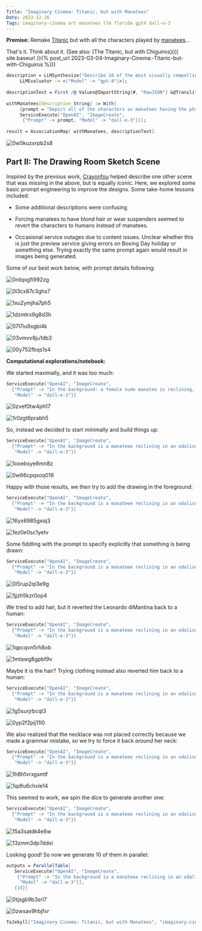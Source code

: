 ```yaml
---
Title: "Imaginary Cinema: Titanic, but with Manatees"
Date: 2023-12-26
Tags: imaginary-cinema art manatees llm florida gpt4 dall-e-3
---
```


**Premise:**  Remake [Titanic](https://en.wikipedia.org/wiki/Titanic_(1997_film)) but with all the characters played by [manatees](https://en.wikipedia.org/wiki/Manatee)...

That's it. Think about it. (See also: [The Titanic, but with Chiguiros]({{ site.baseurl }}{% post_url 2023-03-04-Imaginary-Cinema:-Titanic-but-with-Chiguiros %}))

```mathematica
description = LLMSynthesize["Describe 10 of the most visually compelling scenes in the movie \"Titanic\" with Leonardo DiCaprio.  Describe the visual aspects of the background and the characters look like, without their names, using descriptive language. Make each description a separate string in a JSON list", 
     LLMEvaluator -> <|"Model" -> "gpt-4"|>]; 
 
descriptionText = First /@ Values@ImportString[#, "RawJSON"] &@Transliterate[description]; 
 
withManatees[description_String] := With[
     {prompt = "Depict all of the characters as manatees having the physical descriptions in the text.  Create these in a photorealistic cinematic style, as if in a movie. The scene is: " <> description}, 
     ServiceExecute["OpenAI", "ImageCreate", 
      {"Prompt" -> prompt, "Model" -> "dall-e-3"}]]; 
 
result = AssociationMap[ withManatees, descriptionText]
```

![0w5kuzxrpb2s8](/blog/images/2023/12/26/0w5kuzxrpb2s8.png)

## Part II:  The Drawing Room Sketch Scene

Inspired by the previous work, [Crayonfou](http://crayonfou.com) helped describe one other scene that was missing in the above, but is equally iconic. Here, we explored some basic prompt engineering to improve the designs.  Some take-home lessons included:

- Some additional descriptions were confusing

- Forcing manatees to have blond hair or wear suspenders seemed to revert the characters to humans instead of manatees.

- Occasional service outages due to content issues.  Unclear whether this is just the preview service giving errors on Boxing Day holiday or something else. Trying exactly the same prompt again would result in images being generated.

Some of our best work below, with prompt details following:

![0rdqxgfi992zg](/blog/images/2023/12/26/0rdqxgfi992zg.png)

![0l3cx87c3ghs7](/blog/images/2023/12/26/0l3cx87c3ghs7.png)

![1xu2ymjha7ph5](/blog/images/2023/12/26/1xu2ymjha7ph5.png)

![1dzmtrx9g8d3h](/blog/images/2023/12/26/1dzmtrx9g8d3h.png)

![07l7iu9xgbi4k](/blog/images/2023/12/26/07l7iu9xgbi4k.png)

![03vmvv8ju1db3](/blog/images/2023/12/26/03vmvv8ju1db3.png)

![00y752fbqs1s4](/blog/images/2023/12/26/00y752fbqs1s4.png)

**Computational explorations/notebook:**

We started maximally, and it was too much:

```mathematica
ServiceExecute["OpenAI", "ImageCreate", 
  {"Prompt" -> "In the background: a female nude manatee is reclining, wearing only a giant blue diamond necklace around her neck. She is reclining on an ornate 18th century sofa with red cushions.  In the foreground: is a male manatee artist with blong hair who is holding a charcoal stick drawing the female manatee on an easel.", 
   "Model" -> "dall-e-3"}]
```

![0zvef0tw4ph17](/blog/images/2023/12/26/0zvef0tw4ph17.png)

![1r0zgt6prabh5](/blog/images/2023/12/26/1r0zgt6prabh5.png)

So, instead we decided to start minimally and build things up:

```mathematica
ServiceExecute["OpenAI", "ImageCreate", 
  {"Prompt" -> "In the background is a manateee reclining in an odalisque pose and wearing a blue diamond necklace around her neck.", 
   "Model" -> "dall-e-3"}]
```

![1ooebsye8mn8z](/blog/images/2023/12/26/1ooebsye8mn8z.png)

![0w66cpqsoq018](/blog/images/2023/12/26/0w66cpqsoq018.png)

Happy with those results, we then try to add the drawing in the foreground:

```mathematica
ServiceExecute["OpenAI", "ImageCreate", 
  {"Prompt" -> "In the background is a manateee reclining in an odalisque pose and wearing a blue diamond necklace around her, but no other jewelry. The manatee reclines on a ornate red sofa.  In the foreground is a manatee who is drawing her.", 
   "Model" -> "dall-e-3"}]
```

![16yx6985gxiq3](/blog/images/2023/12/26/16yx6985gxiq3.png)

![1ez0e0sc1yetv](/blog/images/2023/12/26/1ez0e0sc1yetv.png)

Some fiddling with the prompt to specify explicitly that something is being drawn:

```mathematica
ServiceExecute["OpenAI", "ImageCreate", 
  {"Prompt" -> "In the background is a manateee reclining in an odalisque pose and wearing a blue diamond necklace around her, but no other jewelry. The manatee reclines on a ornate red sofa.  In the foreground is another manatee who is making a charcoal sketch of the reclining manatee.", 
   "Model" -> "dall-e-3"}]
```

![0l5rup2qi3e9g](/blog/images/2023/12/26/0l5rup2qi3e9g.png)

![1jjzh5kzr0op4](/blog/images/2023/12/26/1jjzh5kzr0op4.png)

We tried to add hair, but it reverted the Leonardo diMantina back to a human:

```mathematica
ServiceExecute["OpenAI", "ImageCreate", 
  {"Prompt" -> "In the background is a manateee reclining in an odalisque pose and wearing a blue diamond necklace around her neck, but no other jewelry. The manatee reclines on a ornate red sofa.  In the foreground is another manatee with blond hair, who is making a charcoal sketch of the reclining manatee.", 
   "Model" -> "dall-e-3"}]
```

![1qpcqvn5rh8ob](/blog/images/2023/12/26/1qpcqvn5rh8ob.png)

![1mtawg8gpbf9v](/blog/images/2023/12/26/1mtawg8gpbf9v.png)

Maybe it is the hair?  Trying clothing instead also reverted him back to a human:

```mathematica
ServiceExecute["OpenAI", "ImageCreate", 
  {"Prompt" -> "In the background is a manateee reclining in an odalisque pose and wearing a blue diamond necklace around her neck, but no other jewelry. The manatee reclines on a ornate red sofa.  In the foreground is another manatee with hair and wearing suspenders, who is making a charcoal sketch of the reclining manatee.", 
   "Model" -> "dall-e-3"}]
```

![1g5surjrbcql3](/blog/images/2023/12/26/1g5surjrbcql3.png)

![0yp2f2pij11l0](/blog/images/2023/12/26/0yp2f2pij11l0.png)

We also realized that the necklace was not placed correctly because we made a grammar mistake, so we try to force it back *around* her neck: 

```mathematica
ServiceExecute["OpenAI", "ImageCreate", 
  {"Prompt" -> "In the background is a manateee reclining in an odalisque pose and wearing a blue diamond necklace around her neck, but no other jewelry. The manatee reclines on a ornate red sofa.  In the foreground is another manatee who is making a charcoal sketch of the reclining manatee.", 
   "Model" -> "dall-e-3"}]
```

![1h8h1vrxgsmtf](/blog/images/2023/12/26/1h8h1vrxgsmtf.png)

![1qdfu6chxle14](/blog/images/2023/12/26/1qdfu6chxle14.png)

This seemed to work, we spin the dice to generate another one:

```mathematica
ServiceExecute["OpenAI", "ImageCreate", 
  {"Prompt" -> "In the background is a manateee reclining in an odalisque pose and wearing a blue diamond necklace around her neck, but no other jewelry. The manatee reclines on a ornate red sofa.  In the foreground is another manatee who is making a charcoal sketch of the reclining manatee.", 
   "Model" -> "dall-e-3"}]
```

![15a3satdk4e8w](/blog/images/2023/12/26/15a3satdk4e8w.png)

![13zmm3dp7ddxi](/blog/images/2023/12/26/13zmm3dp7ddxi.png)

Looking good! So now we generate 10 of them in parallel:

```mathematica
outputs = ParallelTable[
   ServiceExecute["OpenAI", "ImageCreate", 
    {"Prompt" -> "In the background is a manateee reclining in an odalisque pose and wearing a blue diamond necklace around her neck, but no other jewelry. The manatee reclines on a ornate red sofa.  In the foreground is another manatee who is making a charcoal sketch of the reclining manatee.", 
     "Model" -> "dall-e-3"}], 
   {10}]
```

![0tjsgb9b3srl7](/blog/images/2023/12/26/0tjsgb9b3srl7.png)

![0zwsav9hbjfxr](/blog/images/2023/12/26/0zwsav9hbjfxr.png)

```mathematica
ToJekyll["Imaginary Cinema: Titanic, but with Manatees", "imaginary-cinema art manatees llm"]
```
